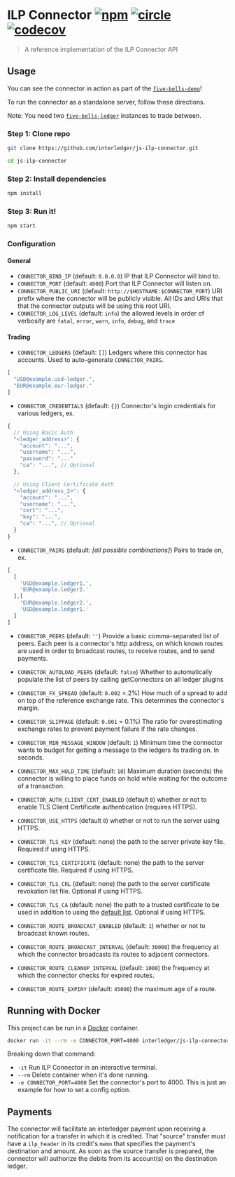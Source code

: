 # ILP Connector [![npm][npm-image]][npm-url] [![circle][circle-image]][circle-url] [![codecov][codecov-image]][codecov-url]

[npm-image]: https://img.shields.io/npm/v/ilp-connector.svg?style=flat
[npm-url]: https://npmjs.org/package/ilp-connector
[circle-image]: https://circleci.com/gh/interledger/js-ilp-connector.svg?style=shield
[circle-url]: https://circleci.com/gh/interledger/js-ilp-connector
[codecov-image]: https://codecov.io/gh/interledger/js-ilp-connector/branch/master/graph/badge.svg
[codecov-url]: https://codecov.io/gh/interledger/js-ilp-connector

> A reference implementation of the ILP Connector API

## Usage

You can see the connector in action as part of the [`five-bells-demo`](https://github.com/interledger/five-bells-demo)!

To run the connector as a standalone server, follow these directions.

Note: You need two [`five-bells-ledger`](https://github.com/interledger/five-bells-ledger) instances to trade between.

### Step 1: Clone repo

``` sh
git clone https://github.com/interledger/js-ilp-connector.git

cd js-ilp-connector
```
### Step 2: Install dependencies

``` sh
npm install
```

### Step 3: Run it!

``` sh
npm start
```

### Configuration

#### General

* `CONNECTOR_BIND_IP` (default: `0.0.0.0`) IP that ILP Connector will bind to.
* `CONNECTOR_PORT` (default: `4000`) Port that ILP Connector will listen on.
* `CONNECTOR_PUBLIC_URI` (default: `http://$HOSTNAME:$CONNECTOR_PORT`) URI prefix where the connector will be publicly visible. All IDs and URIs that that the connector outputs will be using this root URI.
* `CONNECTOR_LOG_LEVEL` (default: `info`) the allowed levels in order of verbosity are `fatal`, `error`, `warn`, `info`, `debug`, and `trace`

#### Trading

* `CONNECTOR_LEDGERS` (default: `[]`) Ledgers where this connector has accounts. Used to auto-generate `CONNECTOR_PAIRS`.
```js
[
  "USD@example.usd-ledger.",
  "EUR@example.eur-ledger."
]
```
* `CONNECTOR_CREDENTIALS` (default: `{}`) Connector's login credentials for various ledgers, ex.
```js
{
  // Using Basic Auth
  "<ledger_address>": {
    "account": "...",
    "username": "...",
    "password": "..."
    "ca": "...", // Optional
  },

  // Using Client Certificate Auth
  "<ledger_address_2>": {
    "account": "...",
    "username": "...",
    "cert": "...",
    "key": "...",
    "ca": "...", // Optional
  }
}
```
* `CONNECTOR_PAIRS` (default: *[all possible combinations]*) Pairs to trade on, ex.
```js
[
  [
    'USD@example.ledger1.',
    'EUR@example.ledger2.'
  ],[
    'EUR@example.ledger2.',
    'USD@example.ledger1.'
  ]
]
```

* `CONNECTOR_PEERS` (default: `''`) Provide a basic comma-separated list of peers. Each peer is a connector's http address, on which known routes are used in order to broadcast routes, to receive routes, and to send payments.
* `CONNECTOR_AUTOLOAD_PEERS` (default: `false`) Whether to automatically populate the list of peers by calling getConnectors on all ledger plugins

* `CONNECTOR_FX_SPREAD` (default: `0.002` =.2%) How much of a spread to add on top of the reference exchange rate. This determines the connector's margin.
* `CONNECTOR_SLIPPAGE` (default: `0.001` = 0.1%) The ratio for overestimating exchange rates to prevent payment failure if the rate changes.
* `CONNECTOR_MIN_MESSAGE_WINDOW` (default: `1`) Minimum time the connector wants to budget for getting a message to the ledgers its trading on. In seconds.
* `CONNECTOR_MAX_HOLD_TIME` (default: `10`) Maximum duration (seconds) the connector is willing to place funds on hold while waiting for the outcome of a transaction.
* `CONNECTOR_AUTH_CLIENT_CERT_ENABLED` (default `0`) whether or not to enable TLS Client Certificate authentication (requires HTTPS).
* `CONNECTOR_USE_HTTPS` (default `0`) whether or not to run the server using HTTPS.
* `CONNECTOR_TLS_KEY` (default: none) the path to the server private key file. Required if using HTTPS.
* `CONNECTOR_TLS_CERTIFICATE` (default: none) the path to the server certificate file. Required if using HTTPS.
* `CONNECTOR_TLS_CRL` (default: none) the path to the server certificate revokation list file. Optional if using HTTPS.
* `CONNECTOR_TLS_CA` (default: none) the path to a trusted certificate to be used in addition to using the [default list](https://github.com/nodejs/node/blob/v4.3.0/src/node_root_certs.h). Optional if using HTTPS.
* `CONNECTOR_ROUTE_BROADCAST_ENABLED` (default: `1`) whether or not to broadcast known routes.
* `CONNECTOR_ROUTE_BROADCAST_INTERVAL` (default: `30000`) the frequency at which the connector broadcasts its routes to adjacent connectors.
* `CONNECTOR_ROUTE_CLEANUP_INTERVAL` (default: `1000`) the frequency at which the connector checks for expired routes.
* `CONNECTOR_ROUTE_EXPIRY` (default: `45000`) the maximum age of a route.

## Running with Docker

This project can be run in a [Docker](https://www.docker.com/) container.


``` sh
docker run -it --rm -e CONNECTOR_PORT=4000 interledger/js-ilp-connector
```

Breaking down that command:

* `-it` Run ILP Connector in an interactive terminal.
* `--rm` Delete container when it's done running.
* `-e CONNECTOR_PORT=4000` Set the connector's port to 4000. This is just an example for how to set a config option.

## Payments

The connector will facilitate an interledger payment upon receiving a notification for a transfer in which it is credited. That "source" transfer must have a `ilp_header` in its credit's `memo` that specifies the payment's destination and amount.
As soon as the source transfer is prepared, the connector will authorize the debits from its account(s) on the destination ledger.

